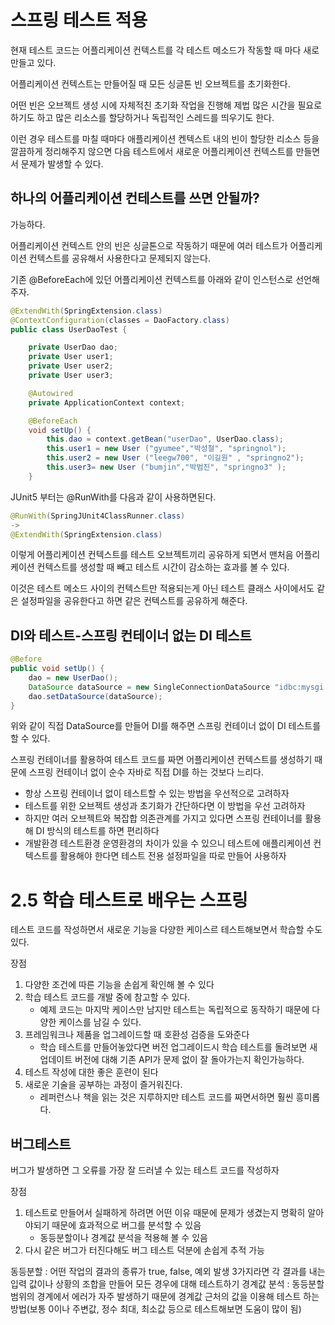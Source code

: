 # 스프링 테스트 적용

현재 테스트 코드는 어플리케이션 컨텍스트를 각 테스트 메소드가 작동할 때 마다 새로 만들고 있다.

어플리케이션 컨텍스트는 만들어질 때 모든 싱글톤 빈 오브젝트를 초기화한다.

어떤 빈은 오브젝트 생성 시에 자체적친 초기화 작업을 진행해 제법 많은 시간을
필요로 하기도 하고 많은 리소스를 할당하거나 독립적인 스레드를 띄우기도 한다.

이런 경우 테스트를 마칠 때마다 애플리케이션 켄텍스트 내의 빈이 할당한 리소스 등을
깔끔하게 정리해주지 않으면 다음 테스트에서 새로운 어플리케이션 컨텍스트를 만들면서 문제가
발생할 수 있다.

## 하나의 어플리케이션 컨테스트를 쓰면 안될까?
가능하다.

어플리케이션 컨텍스트 안의 빈은 싱글톤으로 작동하기 때문에 
여러 테스트가 어플리케이션 컨텍스트를 공유해서 사용한다고 문제되지 않는다.

기존 @BeforeEach에 있던 어플리케이션 컨텍스트를 아래와 같이 인스턴스로 선언해주자.
```java
@ExtendWith(SpringExtension.class)
@ContextConfiguration(classes = DaoFactory.class)
public class UserDaoTest {

    private UserDao dao;
    private User user1;
    private User user2;
    private User user3;

    @Autowired
    private ApplicationContext context;

    @BeforeEach
    void setUp() {
        this.dao = context.getBean("userDao", UserDao.class);
        this.user1 = new User ("gyumee","박성철", "springnol");
        this.user2 = new User ("leegw700", "이길원" , "springno2");
        this.user3= new User ("bumjin","박범진", "springno3" );
    }
```
JUnit5 부터는 @RunWith를 다음과 같이 사용하면된다.
```java
@RunWith(SpringJUnit4ClassRunner.class)
->
@ExtendWith(SpringExtension.class)
```

이렇게 어플리케이션 컨텍스트를 테스트 오브젝트끼리 공유하게 되면서 
맨처음 어플리케이션 컨텍스트를 생성할 때 빼고 테스트 시간이 감소하는 효과를 볼 수 있다.

이것은 테스트 메소드 사이의 컨텍스트만 적용되는게 아닌 테스트 클래스 사이에서도 같은 설정파일을 공유한다고
하면 같은 컨텍스트를 공유하게 해준다.

## DI와 테스트-스프링 컨테이너 없는 DI 테스트

```java
@Before
public void setUp() {
    dao = new UserDao();
    DataSource dataSource = new SingleConnectionDataSource "idbc:mysgi://localhost/testdb", "spring", "book", true);
    dao.setDataSource(dataSource);
}
```
위와 같이 직접 DataSource를 만들어 DI를 해주면 스프링 컨테이너 없이 DI 테스트를 할 수 있다.

스프링 컨테이너를 활용하여 테스트 코드를 짜면 어플리케이션 컨텍스트를 생성하기 때문에 
스프링 컨테이너 없이 순수 자바로 직접 DI를 하는 것보다 느리다.

- 항상 스프링 컨테이너 없이 테스트할 수 있는 방법을 우선적으로 고려하자
- 테스트를 위한 오브젝트 생성과 초기화가 간단하다면 이 방법을 우선 고려하자
- 하지만 여러 오브젝트와 복잡합 의존관계를 가지고 있다면 스프링 컨테이너를 활용해 DI 방식의 테스트를 하면 편리하다
- 개발환경 테스트환경 운영환경의 차이가 있을 수 있으니 테스트에 애플리케이션 컨텍스트를 활용해야 한다면 테스트
전용 설정파일을 따로 만들어 사용하자

# 2.5 학습 테스트로 배우는 스프링

테스트 코드를 작성하면서 새로운 기능을 다양한 케이스르 테스트해보면서 학습할 수도 있다.

장점
1. 다양한 조건에 따른 기능을 손쉽게 확인해 볼 수 있다
2. 학습 테스트 코드를 개발 중에 참고할 수 있다.
   - 예제 코드는 마지막 케이스만 남지만 테스트는 독립적으로 동작하기 때문에
   다양한 케이스를 남길 수 있다.
3. 프레임워크나 제품을 업그레이드할 때 호환성 검증을 도와준다
   - 학습 테스트를 만들어놓았다면 버전 업그레이드시 학습 테스트를 돌려보면
   새 업데이트 버전에 대해 기존 API가 문제 없이 잘 돌아가는지 확인가능하다.
4. 테스트 작성에 대한 좋은 훈련이 된다
5. 새로운 기술을 공부하는 과정이 즐거워진다.
   - 레퍼런스나 책을 읽는 것은 지루하지만 테스트 코드를 짜면서하면 훨씬 흥미롭다.

## 버그테스트
버그가 발생하면 그 오류를 가장 잘 드러낼 수 있는 테스트 코드를 작성하자

장점
1. 테스트로 만들어서 실패하게 하려면 어떤 이유 때문에 문제가 생겼는지 명확히 알아야되기 때문에
효과적으로 버그를 분석할 수 있음
   - 동등분할이나 경계값 분석을 적용해 볼 수 있음
2. 다시 같은 버그가 터진다해도 버그 테스트 덕분에 손쉽게 추적 가능

동등분할 : 어떤 작업의 결과의 종류가 true, false, 예외 발생 3가지라면 각 결과를 내는 입력 값이나 
상황의 조합을 만들어 모든 경우에 대해 테스트하기
경계값 분석 : 동등분할 범위의 경계에서 에러가 자주 발생하기 때문에 경계값 근처의 값을 이용해 테스트
하는 방법(보통 0이나 주변값, 정수 최대, 최소값 등으로 테스트해보면 도움이 많이 됨)
